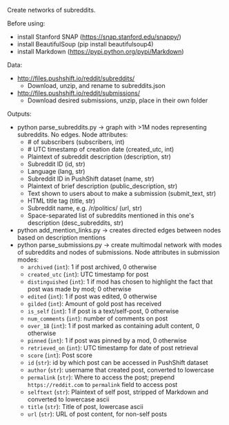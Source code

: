 Create networks of subreddits.

Before using:
- install Stanford SNAP (https://snap.stanford.edu/snappy/)
- install BeautifulSoup (pip install beautifulsoup4)
- install Markdown (https://pypi.python.org/pypi/Markdown)

Data:
- http://files.pushshift.io/reddit/subreddits/
    - Download, unzip, and rename to subreddits.json
- http://files.pushshift.io/reddit/submissions/
    - Download desired submissions, unzip, place in their own folder
 
Outputs:
- python parse_subreddits.py -> graph with >1M nodes representing subreddits. No edges. Node attributes:
    - \# of subscribers (subscribers, int)
    - \# UTC timestamp of creation date (created_utc, int)
    - Plaintext of subreddit description (description, str)
    - Subreddit ID (id, str)
    - Language (lang, str)
    - Subreddit ID in PushShift dataset (name, str)
    - Plaintext of brief description (public_description, str)
    - Text shown to users about to make a submission (submit_text, str)
    - HTML title tag (title, str)
    - Subreddit name, e.g. /r/politics/ (url, str)
    - Space-separated list of subreddits mentioned in this one's description (desc_subreddits, str)
- python add_mention_links.py -> creates directed edges between nodes based on description mentions
- python parse_submissions.py -> create multimodal network with modes of subreddits and nodes of submissions. Node attributes in submission modes:
    - `archived` (`int`): 1 if post archived, 0 otherwise
    - `created_utc` (`int`): UTC timestamp for post
    - `distinguished` (`int`): 1 if mod has chosen to highlight the fact that post was made by mod; 0 otherwise
    - `edited` (`int`): 1 if post was edited, 0 otherwise
    - `gilded` (`int`): Amount of gold post has received
    - `is_self` (`int`): 1 if post is a text/self-post, 0 otherwise
    - `num_comments` (`int`): number of comments on post
    - `over_18` (`int`): 1 if post marked as containing adult content, 0 otherwise
    - `pinned` (`int`): 1 if post was pinned by a mod, 0 otherwise
    - `retrieved_on` (`int`): UTC timestamp for date of post retrieval
    - `score` (`int`): Post score    
    - `id` (`str`): id by which post can be accessed in PushShift dataset
    - `author` (`str`): username that created post, converted to lowercase
    - `permalink` (`str`): Where to access the post; prepend `https://reddit.com` to `permalink` field to access post
    - `selftext` (`str`): Plaintext of self post, stripped of Markdown and converted to lowercase ascii
    - `title` (`str`): Title of post, lowercase ascii
    - `url` (`str`): URL of post content, for non-self posts
